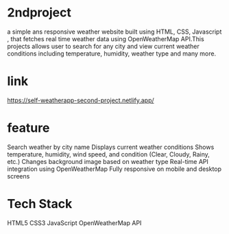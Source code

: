 # 2ndproject
a simple ans responsive weather website built using HTML, CSS, Javascript , that fetches real time weather data using OpenWeatherMap API.This projects allows user to search for any city and view current weather conditions including temperature, humidity, weather type and many more.
# link
https://self-weatherapp-second-project.netlify.app/
# feature
 Search weather by city name
 Displays current weather conditions
 Shows temperature, humidity, wind speed, and condition (Clear, Cloudy, Rainy, etc.)
 Changes background image based on weather type
 Real-time API integration using OpenWeatherMap
 Fully responsive on mobile and desktop screens
 # Tech Stack
 HTML5
 CSS3
 JavaScript
 OpenWeatherMap API
